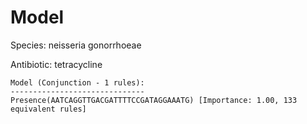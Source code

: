 
# Model

Species: neisseria gonorrhoeae

Antibiotic: tetracycline

```
Model (Conjunction - 1 rules):
------------------------------
Presence(AATCAGGTTGACGATTTTCCGATAGGAAATG) [Importance: 1.00, 133 equivalent rules]

```

